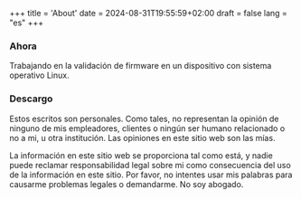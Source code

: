 +++
title = 'About'
date = 2024-08-31T19:55:59+02:00
draft = false
lang = "es"
+++

### Ahora
Trabajando en la validación de firmware en un dispositivo con sistema operativo Linux.

### Descargo
Estos escritos son personales. Como tales, no representan la opinión de ninguno de mis empleadores, clientes o ningún ser humano relacionado o no a mi, u otra institución. Las opiniones en este sitio web son las mías.

La información en este sitio web se proporciona tal como está, y nadie puede reclamar responsabilidad legal sobre mi como consecuencia del uso de la información en este sitio. Por favor, no intentes usar mis palabras para causarme problemas legales o demandarme. No soy abogado.
